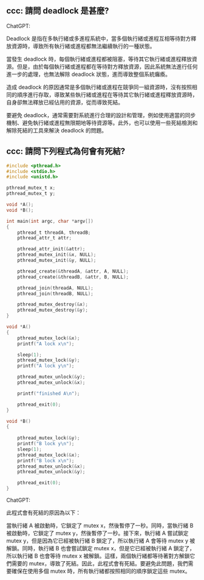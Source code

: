 ## ccc: 請問 deadlock  是甚麼?

ChatGPT:

Deadlock 是指在多執行緒或多進程系統中，當多個執行緒或進程互相等待對方釋放資源時，導致所有執行緒或進程都無法繼續執行的一種狀態。

當發生 deadlock 時，每個執行緒或進程都被阻塞，等待其它執行緒或進程釋放資源。但是，由於每個執行緒或進程都在等待對方釋放資源，因此系統無法進行任何進一步的處理，也無法解除 deadlock 狀態，進而導致整個系統癱瘓。

造成 deadlock 的原因通常是多個執行緒或進程在競爭同一組資源時，沒有按照相同的順序進行存取，導致某些執行緒或進程在等待其它執行緒或進程釋放資源時，自身卻無法釋放已經佔用的資源，從而導致死結。

要避免 deadlock，通常需要對系統進行合理的設計和管理，例如使用適當的同步機制、避免執行緒或進程無限期地等待資源等。此外，也可以使用一些死結檢測和解除死結的工具來解決 deadlock 的問題。

## ccc: 請問下列程式為何會有死結?

```c
#include <pthread.h>
#include <stdio.h>
#include <unistd.h>

pthread_mutex_t x;
pthread_mutex_t y;

void *A(); 
void *B(); 

int main(int argc, char *argv[])
{
    pthread_t threadA, threadB;
    pthread_attr_t attr;

    pthread_attr_init(&attr);
    pthread_mutex_init(&x, NULL);
    pthread_mutex_init(&y, NULL);

    pthread_create(&threadA, &attr, A, NULL);
    pthread_create(&threadB, &attr, B, NULL);

    pthread_join(threadA, NULL);
    pthread_join(threadB, NULL);

    pthread_mutex_destroy(&x);
    pthread_mutex_destroy(&y);
}

void *A() 
{
    pthread_mutex_lock(&x);
    printf("A lock x\n");

    sleep(1);
    pthread_mutex_lock(&y);
    printf("A lock y\n");

    pthread_mutex_unlock(&y); 
    pthread_mutex_unlock(&x); 

    printf("finished A\n");

    pthread_exit(0);
}

void *B()
{
    
    pthread_mutex_lock(&y);
    printf("B lock y\n");
    sleep(1);
    pthread_mutex_lock(&x);
    printf("B lock x\n");
    pthread_mutex_unlock(&x);
    pthread_mutex_unlock(&y);

    pthread_exit(0);
}

```

ChatGPT:

此程式會有死結的原因為以下：

當執行緒 A 被啟動時，它鎖定了 mutex x，然後暫停了一秒。同時，當執行緒 B 被啟動時，它鎖定了 mutex y，然後暫停了一秒。接下來，執行緒 A 嘗試鎖定 mutex y，但是因為它已經被執行緒 B 鎖定了，所以執行緒 A 會等待 mutex y 被解鎖。同時，執行緒 B 也會嘗試鎖定 mutex x，但是它已經被執行緒 A 鎖定了，所以執行緒 B 也會等待 mutex x 被解鎖。這樣，兩個執行緒都等待著對方解鎖它們需要的 mutex，導致了死結。因此，此程式會有死結。要避免此問題，我們需要確保在使用多個 mutex 時，所有執行緒都按照相同的順序鎖定這些 mutex。
